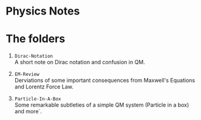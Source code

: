 # Physics Notes

# The folders
1. `Dirac-Notation`<br>
    A short note on Dirac notation and confusion in QM.

2. `EM-Review` <br>
    Derviations of some important consequences from Maxwell's Equations and Lorentz Force Law.

3. `Particle-In-A-Box` <br>
    Some remarkable subtleties of a simple QM system (Particle in a box) and more`.

